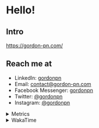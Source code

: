 # Hello!

## Intro

<https://gordon-pn.com/>

## Reach me at

- LinkedIn: [gordonpn](https://www.linkedin.com/in/gordonpn/)
- Email: [contact@gordon-pn.com](mailto:contact@gordon-pn.com)
- Facebook Messenger: [gordonpn](https://www.messenger.com/t/Gordonpn)
- Twitter: [@gordonpn](https://twitter.com/Gordonpn)
- Instagram: [@gordonpn](https://www.instagram.com/gordonpn/)

<details>
  <summary>Metrics</summary>

  <img align="center" src="https://github.com/gordonpn/gordonpn/blob/master/github-metrics.svg" alt="GitHub Metrics">

</details>

<details>
  <summary>WakaTime</summary>

  <!--START_SECTION:waka-->
📊 **This Week I Spent My Time On** 

```text
💬 Programming Languages: 
Java                     17 hrs 26 mins      █████████████░░░░░░░░░░░░   51.90 % 
Other                    9 hrs 16 mins       ███████░░░░░░░░░░░░░░░░░░   27.60 % 
JSON                     1 hr 55 mins        █░░░░░░░░░░░░░░░░░░░░░░░░   05.70 % 
Text                     1 hr 50 mins        █░░░░░░░░░░░░░░░░░░░░░░░░   05.50 % 
Bash                     1 hr 26 mins        █░░░░░░░░░░░░░░░░░░░░░░░░   04.30 % 

🔥 Editors: 
Chrome                   19 hrs 20 mins      ██████████████░░░░░░░░░░░   57.55 % 
IntelliJ IDEA            4 hrs 33 mins       ███░░░░░░░░░░░░░░░░░░░░░░   13.58 % 
iTerm2                   3 hrs 44 mins       ███░░░░░░░░░░░░░░░░░░░░░░   11.13 % 
Slack                    2 hrs 56 mins       ██░░░░░░░░░░░░░░░░░░░░░░░   08.77 % 
VS Code                  39 mins             ░░░░░░░░░░░░░░░░░░░░░░░░░   01.95 % 
```


 Last Updated on 27/03/2025 16:29:03 UTC
<!--END_SECTION:waka-->
</details>
